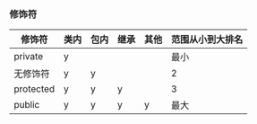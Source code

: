 ### 修饰符
修饰符|类内|包内|继承|其他|范围从小到大排名
|-|-|-|-|-|-|
private|y||||最小|
无修饰符|y|y|||2|
protected|y|y|y||3|
public|y|y|y|y|最大|

